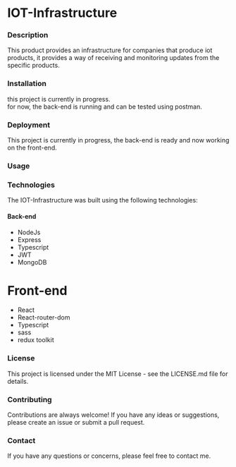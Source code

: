 # IOT-Infrastructure

### Description
This product provides an infrastructure for companies that produce iot products, it provides a way of receiving and monitoring updates from the specific products.

### Installation
 
this project is currently in progress.  
for now, the back-end is running and can be tested using postman.

### Deployment

This project is currently in progress, the back-end is ready and now working on the front-end.

### Usage


### Technologies
The IOT-Infrastructure was built using the following technologies:

#### Back-end
- NodeJs
- Express
- Typescript
- JWT
- MongoDB


# Front-end
- React
- React-router-dom
- Typescript
- sass
- redux toolkit

### License
This project is licensed under the MIT License - see the LICENSE.md file for details.

### Contributing
Contributions are always welcome! If you have any ideas or suggestions, please create an issue or submit a pull request.

### Contact
If you have any questions or concerns, please feel free to contact me.
